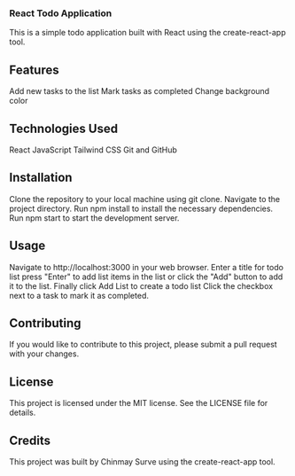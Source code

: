 ### React Todo Application
This is a simple todo application built with React using the create-react-app tool.

## Features
Add new tasks to the list
Mark tasks as completed
Change background color

## Technologies Used
React
JavaScript
Tailwind CSS
Git and GitHub

## Installation
Clone the repository to your local machine using git clone.
Navigate to the project directory.
Run npm install to install the necessary dependencies.
Run npm start to start the development server.

## Usage
Navigate to http://localhost:3000 in your web browser.
Enter a title for todo list press "Enter" to add list items in the list or click the "Add" button to add it to the list.
Finally click Add List to create a todo list
Click the checkbox next to a task to mark it as completed.

## Contributing
If you would like to contribute to this project, please submit a pull request with your changes.

## License
This project is licensed under the MIT license. See the LICENSE file for details.

## Credits
This project was built by Chinmay Surve using the create-react-app tool.